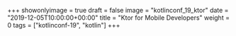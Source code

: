 +++
showonlyimage = true
draft = false
image = "kotlinconf_19_ktor"
date = "2019-12-05T10:00:00+00:00"
title = "Ktor for Mobile Developers"
weight = 0
tags = ["kotlinconf-19", "kotlin"]
+++
